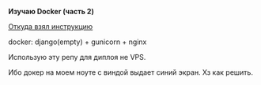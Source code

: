 **Изучаю Docker (часть 2)**

[Откуда взял инструкцию](https://fixmypc.ru/post/sozdanie-i-zapusk-konteinera-docker-s-django-postgressql-gunicorn-i-nginx)

docker: django(empty) + gunicorn + nginx

Использую эту репу для диплоя не VPS.

Ибо докер на моем ноуте с виндой выдает синий экран. Хз как решить.



